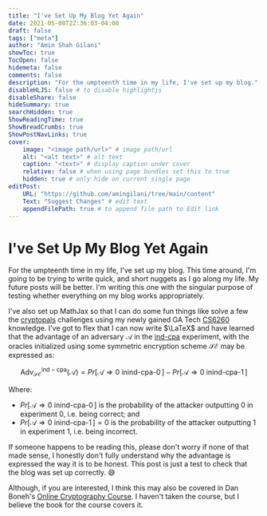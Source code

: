 ```yaml
---
title: "I've Set Up My Blog Yet Again"
date: 2021-05-08T22:36:03-04:00
draft: false
tags: ["meta"]
author: "Amin Shah Gilani"
showToc: true
TocOpen: false
hidemeta: false
comments: false
description: "For the umpteenth time in my life, I've set up my blog."
disableHLJS: false # to disable highlightjs
disableShare: false
hideSummary: true
searchHidden: true
ShowReadingTime: true
ShowBreadCrumbs: true
ShowPostNavLinks: true
cover:
    image: "<image path/url>" # image path/url
    alt: "<alt text>" # alt text
    caption: "<text>" # display caption under cover
    relative: false # when using page bundles set this to true
    hidden: true # only hide on current single page
editPost:
    URL: "https://github.com/amingilani/tree/main/content"
    Text: "Suggest Changes" # edit text
    appendFilePath: true # to append file path to Edit link
---
```




<script src="https://polyfill.io/v3/polyfill.min.js?features=es6"></script>
<script id="MathJax-script" async
        src="https://cdn.jsdelivr.net/npm/mathjax@3/es5/tex-mml-chtml.js">
</script>


# I've Set Up My Blog Yet Again

For the umpteenth time in my life, I've set up my blog. This time around, I'm going to be trying to write quick, and short nuggets as I go along my life. My future posts will be better. I'm writing this one with the singular purpose of testing whether everything on my blog works appropriately.

I've also set up MathJax so that I can do some fun things like solve a few the [cryptopals](https://cryptopals.com) challenges using my newly gained GA Tech [CS6260](https://omscs.gatech.edu/cs-6260-applied-cryptography) knowledge.  I've got to flex that I can now write $\LaTeX$ and have learned that the advantage of an adversary $\mathcal{A}$ in the [ind-cpa](https://en.wikipedia.org/wiki/Ciphertext_indistinguishability) experiment, with the oracles initialized using some symmetric encryption scheme $\mathcal{SE}$ may be expressed as:

$$\mathrm{Adv_{\mathcal{SE}}^{ind-cpa}}(\mathcal{A} ) = Pr[\mathcal{A} \Rightarrow 0 \ \mathrm{in} \operatorname {ind-cpa-0}] - Pr[\mathcal{A} \Rightarrow 0 \ \mathrm{in} \operatorname{ind-cpa-1}]$$

Where:

+ $Pr[\mathcal{A} \Rightarrow 0 \ \mathrm{in} \operatorname {ind-cpa-0}]$ is the probability of the attacker outputting 0 in experiment 0, i.e. being correct; and
+ $Pr[\mathcal{A} \Rightarrow 0 \ \mathrm{in} \operatorname {ind-cpa-1}] = 0$ is the probability of the attacker outputting 1 in experiment 1, i.e. being incorrect.

If someone happens to be reading this, please don't worry if none of that made sense, I honestly don't fully understand why the advantage is expressed the way it is to be honest. This post is just a test to check that the blog was set up correctly. 😅

Although, if you are interested, I think this may also be covered in Dan Boneh's [Online Cryptography Course](https://crypto.stanford.edu/~dabo/courses/OnlineCrypto/). I haven't taken the course, but I believe the book for the course covers it.
